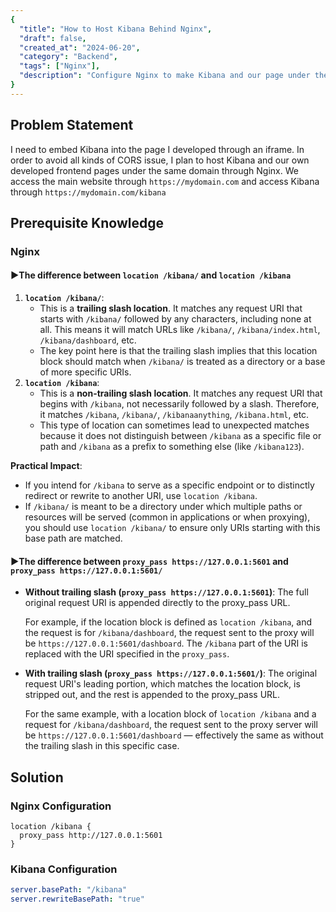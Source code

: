 ```yaml
---
{
  "title": "How to Host Kibana Behind Nginx",
  "draft": false,
  "created_at": "2024-06-20",
  "category": "Backend",
  "tags": ["Nginx"],
  "description": "Configure Nginx to make Kibana and our page under the same domain"
}
---
```




## Problem Statement

I need to embed Kibana into the page I developed through an iframe. In order to avoid all kinds of CORS issue, I plan to host Kibana and our own developed frontend pages under the same domain through Nginx. We access the main website through `https://mydomain.com` and access Kibana through `https://mydomain.com/kibana`

## Prerequisite Knowledge

### Nginx

#### ►The difference between `location /kibana/` and `location /kibana`

1. **`location /kibana/`**:
   - This is a **trailing slash location**. It matches any request URI that starts with `/kibana/` followed by any characters, including none at all. This means it will match URLs like `/kibana/`, `/kibana/index.html`, `/kibana/dashboard`, etc.
   - The key point here is that the trailing slash implies that this location block should match when `/kibana/` is treated as a directory or a base of more specific URIs.
2. **`location /kibana`**:
   - This is a **non-trailing slash location**. It matches any request URI that begins with `/kibana`, not necessarily followed by a slash. Therefore, it matches `/kibana`, `/kibana/`, `/kibanaanything`, `/kibana.html`, etc.
   - This type of location can sometimes lead to unexpected matches because it does not distinguish between `/kibana` as a specific file or path and `/kibana` as a prefix to something else (like `/kibana123`).

**Practical Impact**:

- If you intend for `/kibana` to serve as a specific endpoint or to distinctly redirect or rewrite to another URI, use `location /kibana`.
- If `/kibana/` is meant to be a directory under which multiple paths or resources will be served (common in applications or when proxying), you should use `location /kibana/` to ensure only URIs starting with this base path are matched.

 

####  ►The difference between `proxy_pass https://127.0.0.1:5601` and `proxy_pass https://127.0.0.1:5601/`

* **Without trailing slash (`proxy_pass https://127.0.0.1:5601`)**: The full original request URI is appended directly to the proxy_pass URL. 

  For example, if the location block is defined as `location /kibana`, and the request is for `/kibana/dashboard`, the request sent to the proxy will be `https://127.0.0.1:5601/dashboard`. The `/kibana` part of the URI is replaced with the URI specified in the `proxy_pass`.

* **With trailing slash (`proxy_pass https://127.0.0.1:5601/`)**: The original request URI's leading portion, which matches the location block, is stripped out, and the rest is appended to the proxy_pass URL.

  For the same example, with a location block of `location /kibana` and a request for `/kibana/dashboard`, the request sent to the proxy server will be `https://127.0.0.1:5601/dashboard` — effectively the same as without the trailing slash in this specific case.

## Solution

### Nginx Configuration

```nginx
location /kibana {
  proxy_pass http://127.0.0.1:5601
}
```

### Kibana Configuration

```yml
server.basePath: "/kibana"
server.rewriteBasePath: "true"
```

